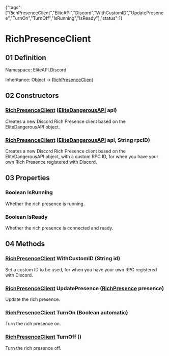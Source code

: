 {"tags":["RichPresenceClient","EliteAPI","Discord","WithCustomID","UpdatePresence","TurnOn","TurnOff","IsRunning","IsReady"],"status":1}

# RichPresenceClient

## 01 Definition

Namespace: <span class='code'>EliteAPI.Discord</span>

Inheritance: <span class='code'>Object</span> → <span class='code'>[RichPresenceClient](../../EliteAPI/Discord/RichPresenceClient.html)</span>

## 02 Constructors

### <span class='code'>[RichPresenceClient](../../EliteAPI/Discord/RichPresenceClient.html)</span> (<span class='code'>[EliteDangerousAPI](../EliteAPI/EliteDangerousAPI.html)</span> api)



Creates a new Discord Rich Presence client based on the EliteDangerousAPI object.



### <span class='code'>[RichPresenceClient](../../EliteAPI/Discord/RichPresenceClient.html)</span> (<span class='code'>[EliteDangerousAPI](../EliteAPI/EliteDangerousAPI.html)</span> api, <span class='code'>String</span> rpcID)



Creates a new Discord Rich Presence client based on the EliteDangerousAPI object, with a custom RPC ID, for when you have your own Rich Presence registered with Discord.



## 03 Properties

### <span class='code'>Boolean</span> IsRunning



Whether the rich presence is running.



### <span class='code'>Boolean</span> IsReady



Whether the rich presence is connected and ready.



## 04 Methods

### <span class='code'>[RichPresenceClient](../../EliteAPI/Discord/RichPresenceClient.html)</span> WithCustomID (<span class='code'>String</span> id)



Set a custom ID to be used, for when you have your own RPC registered with Discord.



### <span class='code'>[RichPresenceClient](../../EliteAPI/Discord/RichPresenceClient.html)</span> UpdatePresence (<span class='code'>[RichPresence](../../EliteAPI/Discord/RichPresence.html)</span> presence)



Update the rich presence.



### <span class='code'>[RichPresenceClient](../../EliteAPI/Discord/RichPresenceClient.html)</span> TurnOn (<span class='code'>Boolean</span> automatic)



Turn the rich presence on.



### <span class='code'>[RichPresenceClient](../../EliteAPI/Discord/RichPresenceClient.html)</span> TurnOff ()



Turn the rich presence off.



